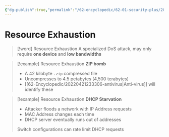 ```yaml
---
{"dg-publish":true,"permalink":"/62-encyclopedic/62-01-security-plus/20220605153333-resource-exhaustion/","dgHomeLink":true,"dgPassFrontmatter":false}
---
```



# Resource Exhaustion

>[!word] Resource Exhaustion
> A specialized DoS attack, may only require **one device** and **low bandwidths** 

> [!example] Resource Exhaustion 
> **ZIP bomb**
> - A 42 kilobyte `.zip` compressed file 
> - Uncompresses to 4.5 petabytes (4,500 terabytes)
> - [[62-Encyclopedic/20220421233306-antivirus|Anti-virus]] will identify these 

> [!example] Resource Exhaustion 
> **DHCP Starvation**
> - Attacker floods a network with IP Address requests 
> - MAC Address changes each time 
> - DHCP server eventually runs out of addresses 
> 
> Switch configurations can rate limit DHCP requests 
